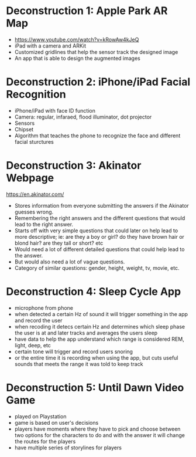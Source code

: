 # Deconstruction 1: Apple Park AR Map
- https://www.youtube.com/watch?v=kRowAw4kJeQ
- iPad with a camera and ARKit
- Customized gridlines that help the sensor track the designed image
- An app that is able to design the augmented images

# Deconstruction 2: iPhone/iPad Facial Recognition
- iPhone/iPad with face ID function
- Camera: regular, infaraed, flood illuminator, dot projector
- Sensors
- Chipset
- Algorithm that teaches the phone to recognize the face and different facial sturctures

# Deconstruction 3: Akinator Webpage
 https://en.akinator.com/
 
 - Stores information from everyone submitting the answers if the Akinator guesses wrong.
 - Remembering the right answers and the different questions that would lead to the right answer.
 - Starts off with very simple questions that could later on help lead to more descriptive; ie: are they a boy or girl? do they have brown hair or blond hair? are they tall or short? etc
 - Would need a lot of different detailed questions that could help lead to the answer.
 - But would also need a lot of vague questions.
 - Category of similar questions: gender, height, weight, tv, movie, etc.
 
 # Deconstruction 4: Sleep Cycle App
 
 - microphone from phone
 - when detected a certain Hz of sound it will trigger something in the app and record the user
 - when recoding it detecs certain Hz and determines which sleep phase the user is at and later tracks and averages the users sleep
 - have data to help the app understand which range is considered REM, light, deep, etc
 - certain tone will trigger and record users snoring
 - or the entire time it is recording when using the app, but cuts useful sounds that meets the range it was told to keep track
 
 # Deconstruction 5: Until Dawn Video Game
 
 - played on Playstation
 - game is based on user's decisions
 - players have moments where they have to pick and choose between two options for the characters to do and with the answer it will change the routes for the players
 - have multiple series of storylines for players

